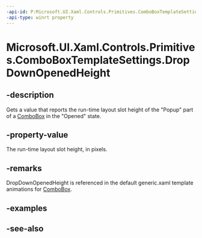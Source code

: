 ```yaml
---
-api-id: P:Microsoft.UI.Xaml.Controls.Primitives.ComboBoxTemplateSettings.DropDownOpenedHeight
-api-type: winrt property
---
```


<!-- Property syntax
public double DropDownOpenedHeight { get; }
-->

# Microsoft.UI.Xaml.Controls.Primitives.ComboBoxTemplateSettings.DropDownOpenedHeight

## -description
Gets a value that reports the run-time layout slot height of the "Popup" part of a [ComboBox](../microsoft.ui.xaml.controls/combobox.md) in the "Opened" state.

## -property-value
The run-time layout slot height, in pixels.

## -remarks
DropDownOpenedHeight is referenced in the default generic.xaml template animations for [ComboBox](../microsoft.ui.xaml.controls/combobox.md).

## -examples

## -see-also
